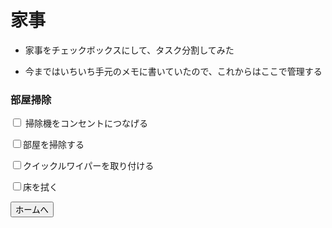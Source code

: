 # 家事

* 家事をチェックボックスにして、タスク分割してみた

* 今まではいちいち手元のメモに書いていたので、これからはここで管理する

### 部屋掃除

<!-- 掃除チェックボックス -->
<form action="" method="post">
  <p>
    <input type="checkbox" id="outlet">
    <label for="outlet">掃除機をコンセントにつなげる</label>
  </p>
  <p>
    <label>
      <input type="checkbox">部屋を掃除する
    </label>
  </p>
  <p>
    <input type="checkbox">クイックルワイパーを取り付ける
  </p>
  <p>
    <input type="checkbox">床を拭く
  </p>
  <p>
    <input type="button" onClick="history.back()" value="ホームへ">
  </p>
</form>
